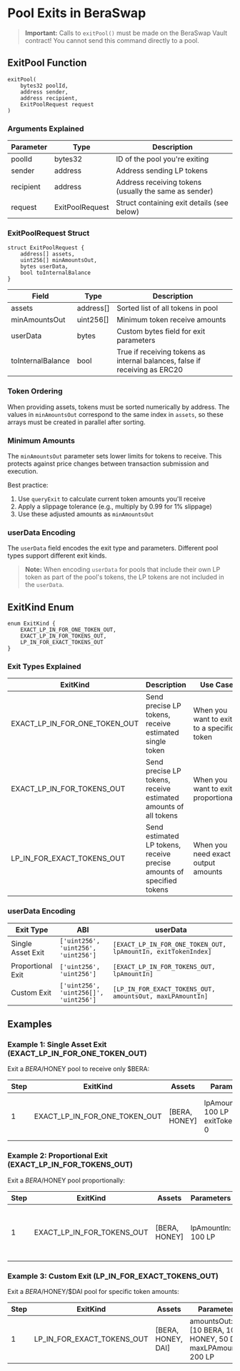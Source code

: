 # Pool Exits in BeraSwap

> **Important:** Calls to `exitPool()` must be made on the BeraSwap Vault contract! You cannot send this command directly to a pool.

## ExitPool Function

```solidity
exitPool(
    bytes32 poolId,
    address sender,
    address recipient,
    ExitPoolRequest request
)
```

### Arguments Explained

| Parameter | Type | Description |
|-----------|------|-------------|
| poolId | bytes32 | ID of the pool you're exiting |
| sender | address | Address sending LP tokens |
| recipient | address | Address receiving tokens (usually the same as sender) |
| request | ExitPoolRequest | Struct containing exit details (see below) |

### ExitPoolRequest Struct

```solidity
struct ExitPoolRequest {
    address[] assets,
    uint256[] minAmountsOut,
    bytes userData,
    bool toInternalBalance
}
```

| Field | Type | Description |
|-------|------|-------------|
| assets | address[] | Sorted list of all tokens in pool |
| minAmountsOut | uint256[] | Minimum token receive amounts |
| userData | bytes | Custom bytes field for exit parameters |
| toInternalBalance | bool | True if receiving tokens as internal balances, false if receiving as ERC20 |

### Token Ordering

When providing assets, tokens must be sorted numerically by address. The values in `minAmountsOut` correspond to the same index in `assets`, so these arrays must be created in parallel after sorting.

### Minimum Amounts

The `minAmountsOut` parameter sets lower limits for tokens to receive. This protects against price changes between transaction submission and execution.

Best practice:
1. Use `queryExit` to calculate current token amounts you'll receive
2. Apply a slippage tolerance (e.g., multiply by 0.99 for 1% slippage)
3. Use these adjusted amounts as `minAmountsOut`

### userData Encoding

The `userData` field encodes the exit type and parameters. Different pool types support different exit kinds.

> **Note:** When encoding `userData` for pools that include their own LP token as part of the pool's tokens, the LP tokens are not included in the `userData`.

## ExitKind Enum

```solidity
enum ExitKind {
    EXACT_LP_IN_FOR_ONE_TOKEN_OUT,
    EXACT_LP_IN_FOR_TOKENS_OUT,
    LP_IN_FOR_EXACT_TOKENS_OUT
}
```

### Exit Types Explained

| ExitKind | Description | Use Case |
|----------|-------------|-----------|
| EXACT_LP_IN_FOR_ONE_TOKEN_OUT | Send precise LP tokens, receive estimated single token | When you want to exit to a specific token |
| EXACT_LP_IN_FOR_TOKENS_OUT | Send precise LP tokens, receive estimated amounts of all tokens | When you want to exit proportionally |
| LP_IN_FOR_EXACT_TOKENS_OUT | Send estimated LP tokens, receive precise amounts of specified tokens | When you need exact output amounts |

### userData Encoding

| Exit Type | ABI | userData |
|-----------|-----|----------|
| Single Asset Exit | `['uint256', 'uint256', 'uint256']` | `[EXACT_LP_IN_FOR_ONE_TOKEN_OUT, lpAmountIn, exitTokenIndex]` |
| Proportional Exit | `['uint256', 'uint256']` | `[EXACT_LP_IN_FOR_TOKENS_OUT, lpAmountIn]` |
| Custom Exit | `['uint256', 'uint256[]', 'uint256']` | `[LP_IN_FOR_EXACT_TOKENS_OUT, amountsOut, maxLPAmountIn]` |

## Examples

### Example 1: Single Asset Exit (EXACT_LP_IN_FOR_ONE_TOKEN_OUT)

Exit a $BERA/$HONEY pool to receive only $BERA:

| Step | ExitKind | Assets | Parameters | Description |
|------|----------|--------|------------|-------------|
| 1 | EXACT_LP_IN_FOR_ONE_TOKEN_OUT | [BERA, HONEY] | lpAmountIn: 100 LP<br>exitTokenIndex: 0 | Send 100 LP tokens and receive estimated $BERA |

### Example 2: Proportional Exit (EXACT_LP_IN_FOR_TOKENS_OUT)

Exit a $BERA/$HONEY pool proportionally:

| Step | ExitKind | Assets | Parameters | Description |
|------|----------|--------|------------|-------------|
| 1 | EXACT_LP_IN_FOR_TOKENS_OUT | [BERA, HONEY] | lpAmountIn: 100 LP | Send 100 LP tokens and receive proportional amounts of both tokens |

### Example 3: Custom Exit (LP_IN_FOR_EXACT_TOKENS_OUT)

Exit a $BERA/$HONEY/$DAI pool for specific token amounts:

| Step | ExitKind | Assets | Parameters | Description |
|------|----------|--------|------------|-------------|
| 1 | LP_IN_FOR_EXACT_TOKENS_OUT | [BERA, HONEY, DAI] | amountsOut: [10 BERA, 100 HONEY, 50 DAI]<br>maxLPAmountIn: 200 LP | Receive exact token amounts, sending up to 200 LP |